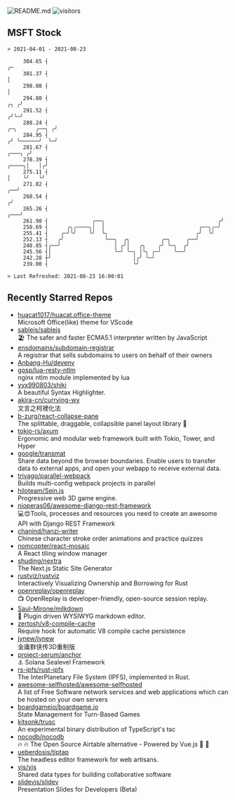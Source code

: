 ![README.md](https://github.com/Gerhut/Gerhut/workflows/README.md/badge.svg)
![visitors](https://visitors.vercel.app/Gerhut/Gerhut?token=8cf69d1f6813d272ef062726b6070c9be4ff72038cfe5a7ded7384a8da65d866)

## MSFT Stock

```
> 2021-04-01 - 2021-08-23

     304.65 ┤                                                                                                 ╭─ 
     301.37 ┤                                                                                                 │  
     298.08 ┤                                                                                                 │  
     294.80 ┤                                                                                             ╭╮ ╭╯  
     291.52 ┤                                                                                            ╭╯╰─╯   
     288.24 ┤                                                                             ╭─╮      ╭──╮ ╭╯       
     284.95 ┤                                                                            ╭╯ ╰──────╯  ╰─╯        
     281.67 ┤                                                                     ╭───╮ ╭╯                       
     278.39 ┤                                                               ╭────╮│   │╭╯                        
     275.11 ┤                                                               │    ╰╯   ╰╯                         
     271.82 ┤                                                            ╭──╯                                    
     268.54 ┤                                                           ╭╯                                       
     265.26 ┤                                                       ╭───╯                                        
     261.98 ┤              ╭──╮                                    ╭╯                                            
     258.69 ┤      ╭╮╭────╮│  │                              ╭──╮╭─╯                                             
     255.41 ┤    ╭─╯╰╯    ╰╯  ╰╮                            ╭╯  ╰╯                                               
     252.13 ┤   ╭╯             ╰──╮  ╭╮          ╭─╮     ╭──╯                                                    
     248.85 ┤╭──╯                 │ ╭╯│   ╭╮    ╭╯ ╰─╮  ╭╯                                                       
     245.56 ┤│                    ╰─╯ ╰─╮ │╰╮ ╭─╯    ╰──╯                                                        
     242.28 ┼╯                          │╭╯ ╰─╯                                                                  
     239.00 ┤                           ╰╯                                                                       

> Last Refreshed: 2021-08-23 16:00:01
```

## Recently Starred Repos

- [huacat1017/huacat.office-theme](https://github.com/huacat1017/huacat.office-theme)  
  Microsoft Office(like) theme for VScode
- [sablejs/sablejs](https://github.com/sablejs/sablejs)  
  🏖️ The safer and faster ECMA5.1 interpreter written by JavaScript
- [ensdomains/subdomain-registrar](https://github.com/ensdomains/subdomain-registrar)  
  A registrar that sells subdomains to users on behalf of their owners
- [Anbang-Hu/devenv](https://github.com/Anbang-Hu/devenv)  
- [gosp/lua-resty-ntlm](https://github.com/gosp/lua-resty-ntlm)  
  nginx ntlm module implemented by lua
- [yyx990803/shiki](https://github.com/yyx990803/shiki)  
  A beautiful Syntax Highlighter.
- [akira-cn/currying-wy](https://github.com/akira-cn/currying-wy)  
  文言之柯裡化法
- [b-zurg/react-collapse-pane](https://github.com/b-zurg/react-collapse-pane)  
  The splittable, draggable, collapsible panel layout library 🎉
- [tokio-rs/axum](https://github.com/tokio-rs/axum)  
  Ergonomic and modular web framework built with Tokio, Tower, and Hyper
- [google/transmat](https://github.com/google/transmat)  
  Share data beyond the browser boundaries. Enable users to transfer data to external apps, and open your webapp to receive external data.
- [trivago/parallel-webpack](https://github.com/trivago/parallel-webpack)  
  Builds multi-config webpack projects in parallel
- [hiloteam/Sein.js](https://github.com/hiloteam/Sein.js)  
  Progressive web 3D game engine.
- [nioperas06/awesome-django-rest-framework](https://github.com/nioperas06/awesome-django-rest-framework)  
   💻😍Tools, processes and resources you need to create an awesome API with Django REST Framework
- [chanind/hanzi-writer](https://github.com/chanind/hanzi-writer)  
  Chinese character stroke order animations and practice quizzes
- [nomcopter/react-mosaic](https://github.com/nomcopter/react-mosaic)  
  A React tiling window manager
- [shuding/nextra](https://github.com/shuding/nextra)  
  The Next.js Static Site Generator
- [rustviz/rustviz](https://github.com/rustviz/rustviz)  
  Interactively Visualizing Ownership and Borrowing for Rust
- [openreplay/openreplay](https://github.com/openreplay/openreplay)  
  :tv: OpenReplay is developer-friendly, open-source session replay.
- [Saul-Mirone/milkdown](https://github.com/Saul-Mirone/milkdown)  
  🍼 Plugin driven WYSIWYG  markdown editor.
- [zertosh/v8-compile-cache](https://github.com/zertosh/v8-compile-cache)  
  Require hook for automatic V8 compile cache persistence
- [jynew/jynew](https://github.com/jynew/jynew)  
  金庸群侠传3D重制版
- [project-serum/anchor](https://github.com/project-serum/anchor)  
  ⚓ Solana Sealevel Framework
- [rs-ipfs/rust-ipfs](https://github.com/rs-ipfs/rust-ipfs)  
  The InterPlanetary File System (IPFS), implemented in Rust.
- [awesome-selfhosted/awesome-selfhosted](https://github.com/awesome-selfhosted/awesome-selfhosted)  
  A list of Free Software network services and web applications which can be hosted on your own servers
- [boardgameio/boardgame.io](https://github.com/boardgameio/boardgame.io)  
  State Management for Turn-Based Games
- [kitsonk/trusc](https://github.com/kitsonk/trusc)  
  An experimental binary distribution of TypeScript's tsc
- [nocodb/nocodb](https://github.com/nocodb/nocodb)  
  🔥 🔥  The Open Source Airtable alternative  - Powered by Vue.js 🚀 🚀  
- [ueberdosis/tiptap](https://github.com/ueberdosis/tiptap)  
  The headless editor framework for web artisans.
- [yjs/yjs](https://github.com/yjs/yjs)  
  Shared data types for building collaborative software
- [slidevjs/slidev](https://github.com/slidevjs/slidev)  
  Presentation Slides for Developers (Beta)

